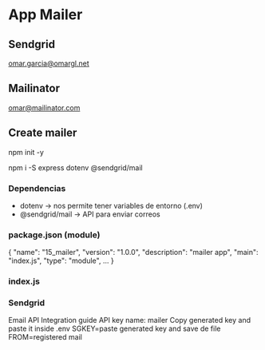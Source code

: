 # App Mailer

## Sendgrid
omar.garcia@omargl.net

## Mailinator
omar@mailinator.com

## Create mailer
npm init -y

npm i -S express dotenv @sendgrid/mail

### Dependencias
- dotenv -> nos permite tener variables de entorno (.env)
- @sendgrid/mail -> API para enviar correos

### package.json (module)
{
  "name": "15_mailer",
  "version": "1.0.0",
  "description": "mailer app",
  "main": "index.js",
  "type": "module",
  ...
  }

### index.js

### Sendgrid
Email API
Integration guide
API key name: mailer
Copy generated key and paste it inside .env
SGKEY=paste generated key and save de file
FROM=registered mail
